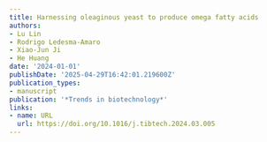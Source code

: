 ```yaml
---
title: Harnessing oleaginous yeast to produce omega fatty acids
authors:
- Lu Lin
- Rodrigo Ledesma‐Amaro
- Xiao‐Jun Ji
- He Huang
date: '2024-01-01'
publishDate: '2025-04-29T16:42:01.219600Z'
publication_types:
- manuscript
publication: '*Trends in biotechnology*'
links:
- name: URL
  url: https://doi.org/10.1016/j.tibtech.2024.03.005
---
```

